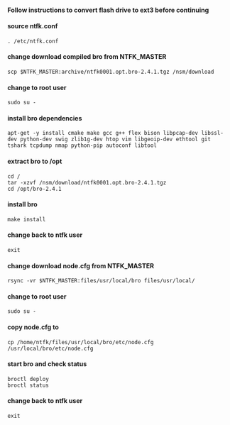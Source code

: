 ####
#### Follow instructions to convert flash drive to ext3 before continuing
####
####


#### source ntfk.conf
```
. /etc/ntfk.conf
```

#### change download compiled bro from NTFK_MASTER
```
scp $NTFK_MASTER:archive/ntfk0001.opt.bro-2.4.1.tgz /nsm/download
```

#### change to root user
```
sudo su -
```

#### install bro dependencies
```
apt-get -y install cmake make gcc g++ flex bison libpcap-dev libssl-dev python-dev swig zlib1g-dev htop vim libgeoip-dev ethtool git tshark tcpdump nmap python-pip autoconf libtool
```

#### extract bro to /opt
```
cd /
tar -xzvf /nsm/download/ntfk0001.opt.bro-2.4.1.tgz
cd /opt/bro-2.4.1
```

#### install bro
```
make install
```

#### change back to ntfk user
```
exit
```

#### change download node.cfg from NTFK_MASTER
```
rsync -vr $NTFK_MASTER:files/usr/local/bro files/usr/local/
```

#### change to root user
```
sudo su -
```

#### copy node.cfg to
```
cp /home/ntfk/files/usr/local/bro/etc/node.cfg /usr/local/bro/etc/node.cfg
```

#### start bro and check status
```
broctl deploy
broctl status
```

#### change back to ntfk user
```
exit
```
